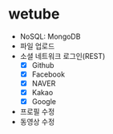 # wetube

- NoSQL: MongoDB
- 파일 업로드
- 소셜 네트워크 로그인(REST)
  - [x] Github
  - [x] Facebook
  - [x] NAVER
  - [x] Kakao
  - [x] Google
- 프로필 수정
- 동영상 수정
